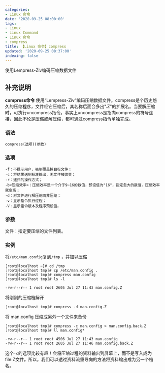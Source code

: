 ```yaml
---
categories:
- Linux 命令
date: '2020-09-25 08:00:00'
tags:
- Linux
- Linux Command
- Linux 命令
- compress
title: 【Linux 命令】compress
updated: '2020-09-25 08:37:00'
indexing: false
---
```


使用Lempress-Ziv编码压缩数据文件

## 补充说明

**compress命令** 使用“Lempress-Ziv”编码压缩数据文件。compress是个历史悠久的压缩程序，文件经它压缩后，其名称后面会多出".Z"的扩展名。当要解压缩时，可执行uncompress指令。事实上uncompress是指向compress的符号连接，因此不论是压缩或解压缩，都可通过compress指令单独完成。

### 语法

```shell
compress(选项)(参数)
```

### 选项

```shell
-f：不提示用户，强制覆盖掉目标文件；
-c：将结果送到标准输出，无文件被改变；
-r：递归的操作方式；
-b<压缩效率>：压缩效率是一个介于9~16的数值，预设值为"16"，指定愈大的数值，压缩效率就愈高；
-d：对文件进行解压缩而非压缩；
-v：显示指令执行过程；
-V：显示指令版本及程序预设值。
```

### 参数

文件：指定要压缩的文件列表。

### 实例

将`/etc/man.config`复到`/tmp` ，并加以压缩

```shell
[root@localhost ~]# cd /tmp
[root@localhost tmp]# cp /etc/man.config .
[root@localhost tmp]# compress man.config
[root@localhost tmp]# ls -l
```

```shell
-rw-r--r-- 1 root root 2605 Jul 27 11:43 man.config.Z
```

将刚刚的压缩档解开

```shell
[root@localhost tmp]# compress -d man.config.Z
```

将 man.config 压缩成另外一个文件来备份

```shell
[root@localhost tmp]# compress -c man.config > man.config.back.Z
[root@localhost tmp]# ll man.config*
```

```shell
-rw-r--r-- 1 root root 4506 Jul 27 11:43 man.config
-rw-r--r-- 1 root root 2605 Jul 27 11:46 man.config.back.Z
```

这个`-c`的选项比较有趣！会将压缩过程的资料输出到屏幕上，而不是写入成为file.Z文件。所以，我们可以透过资料流重导向的方法将资料输出成为另一个档名。


<!-- Linux命令行搜索引擎：https://jaywcjlove.github.io/linux-command/ -->